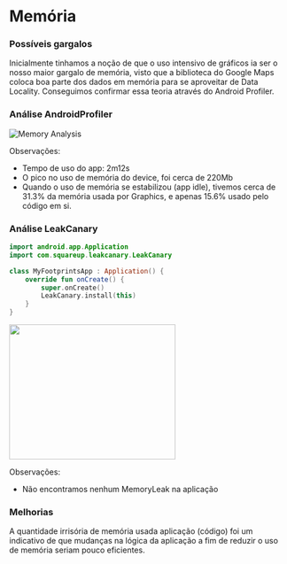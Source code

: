 # Memória #

### Possíveis gargalos ###

Inicialmente tinhamos a noção de que o uso intensivo de gráficos ia ser o nosso maior gargalo de memória, visto que a biblioteca do Google Maps coloca boa parte dos dados em memória para se aproveitar de Data Locality. Conseguimos confirmar essa teoria através do Android Profiler. 

### Análise AndroidProfiler ###

![Memory Analysis](https://res.cloudinary.com/ufpe/image/upload/v1544988408/mf_memory.png)

Observações:
* Tempo de uso do app: 2m12s
* O pico no uso de memória do device, foi cerca de 220Mb
* Quando o uso de memória se estabilizou (app idle), tivemos cerca de 31.3% da memória usada por Graphics, e apenas 15.6% usado pelo código em si.

### Análise LeakCanary ###

``` kotlin
import android.app.Application
import com.squareup.leakcanary.LeakCanary

class MyFootprintsApp : Application() {
    override fun onCreate() {
        super.onCreate()
        LeakCanary.install(this)
    }
}
```

<img src="https://res.cloudinary.com/ufpe/image/upload/c_crop,g_north,h_880,w_1080/v1545015167/mf_leak.jpg" width="300" height="244">

Observações:
- Não encontramos nenhum MemoryLeak na aplicação

### Melhorias ###

A quantidade irrisória de memória usada aplicação (código) foi um indicativo de que mudanças na lógica da aplicação a fim de reduzir o uso de memória seriam pouco eficientes.
